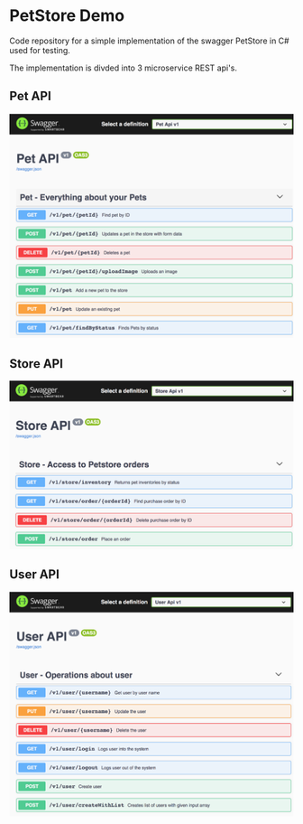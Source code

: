 # PetStore Demo

Code repository for a simple implementation of the swagger PetStore in C# used for testing.

The implementation is divded into 3 microservice REST api's.

## Pet API
![alt text](https://raw.githubusercontent.com/henrikdk/PetStore/master/docs/pet.api.png "Pet API")

## Store API
![alt text](https://raw.githubusercontent.com/henrikdk/PetStore/master/docs/store.api.png "Store API")

## User API
![alt text](https://raw.githubusercontent.com/henrikdk/PetStore/master/docs/user.api.png "User API")
